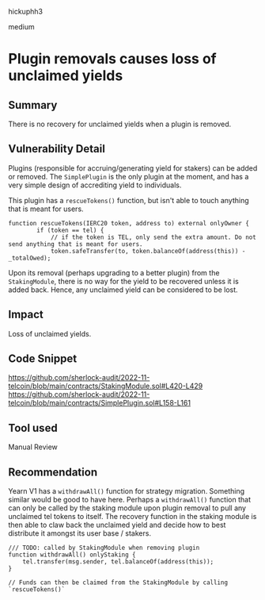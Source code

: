 hickuphh3

medium

# Plugin removals causes loss of unclaimed yields

## Summary
There is no recovery for unclaimed yields when a plugin is removed.

## Vulnerability Detail
Plugins (responsible for accruing/generating yield for stakers) can be added or removed. The `SimplePlugin` is the only plugin at the moment, and has a very simple design of accrediting yield to individuals. 

This plugin has a `rescueTokens()` function, but isn't able to touch anything that is meant for users.
```solidity
function rescueTokens(IERC20 token, address to) external onlyOwner {
        if (token == tel) {
            // if the token is TEL, only send the extra amount. Do not send anything that is meant for users.
            token.safeTransfer(to, token.balanceOf(address(this)) - _totalOwed);
```

Upon its removal (perhaps upgrading to a better plugin) from the `StakingModule`, there is no way for the yield to be recovered unless it is added back.  Hence, any unclaimed yield can be considered to be lost.

## Impact
Loss of unclaimed yields.

## Code Snippet
https://github.com/sherlock-audit/2022-11-telcoin/blob/main/contracts/StakingModule.sol#L420-L429
https://github.com/sherlock-audit/2022-11-telcoin/blob/main/contracts/SimplePlugin.sol#L158-L161

## Tool used
Manual Review

## Recommendation
Yearn V1 has a `withdrawAll()` function for strategy migration. Something similar would be good to have here. Perhaps a `withdrawAll()` function that can only be called by the staking module upon plugin removal to pull any unclaimed tel tokens to itself. The recovery function in the staking module is then able to claw back the unclaimed yield and decide how to best distribute it amongst its user base / stakers.

```solidity
/// TODO: called by StakingModule when removing plugin
function withdrawAll() onlyStaking {
    tel.transfer(msg.sender, tel.balanceOf(address(this));
}

// Funds can then be claimed from the StakingModule by calling `rescueTokens()`
```


